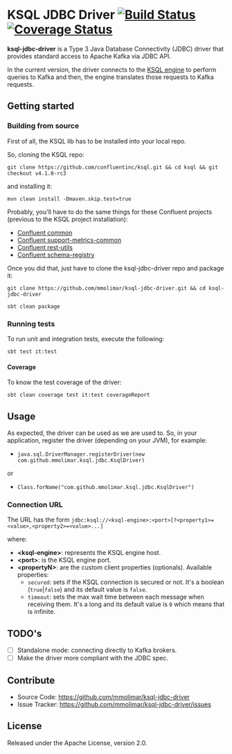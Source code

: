 # KSQL JDBC Driver [![Build Status](https://travis-ci.org/mmolimar/ksql-jdbc-driver.svg?branch=master)](https://travis-ci.org/mmolimar/ksql-jdbc-driver)[![Coverage Status](https://coveralls.io/repos/github/mmolimar/ksql-jdbc-driver/badge.svg?branch=master)](https://coveralls.io/github/mmolimar/ksql-jdbc-driver?branch=master)

**ksql-jdbc-driver** is a Type 3 Java Database Connectivity (JDBC) driver that provides standard access to
Apache Kafka via JDBC API.

In the current version, the driver connects to the [KSQL engine](https://www.confluent.io/product/ksql/) to
perform queries to Kafka and then, the engine translates those requests to Kafka requests.

## Getting started

### Building from source ###

First of all, the KSQL lib has to be installed into your local repo.

So, cloning the KSQL repo:

``git clone https://github.com/confluentinc/ksql.git && cd ksql && git checkout v4.1.0-rc3``

and installing it:

``mvn clean install -Dmaven.skip.test=true``

Probably, you'll have to do the same things for these Confluent projects (previous to the KSQL project installation):
* [Confluent common](https://github.com/confluentinc/common.git)
* [Confluent support-metrics-common](https://github.com/confluentinc/support-metrics-common.git)
* [Confluent rest-utils](https://github.com/confluentinc/rest-utils.git)
* [Confluent schema-registry](https://github.com/confluentinc/schema-registry.git)

Once you did that, just have to clone the ksql-jdbc-driver repo and package it:
 
``git clone https://github.com/mmolimar/ksql-jdbc-driver.git && cd ksql-jdbc-driver``

``sbt clean package``

### Running tests ###

To run unit and integration tests, execute the following:

``sbt test it:test``

#### Coverage ###

To know the test coverage of the driver:

``sbt clean coverage test it:test coverageReport``

## Usage

As expected, the driver can be used as we are used to. So, in your application, register the driver (depending on
your JVM), for example:
 
* ``java.sql.DriverManager.registerDriver(new com.github.mmolimar.ksql.jdbc.KsqlDriver)``

or

* ``Class.forName("com.github.mmolimar.ksql.jdbc.KsqlDriver")``

### Connection URL

The URL has the form ``jdbc:ksql://<ksql-engine>:<port>[?<property1>=<value>,<property2>=<value>...]``

where:

* **\<ksql-engine>**: represents the KSQL engine host.
* **\<port>**: is the KSQL engine port.
* **\<propertyN>**: are the custom client properties (optionals). Available properties:
  * ``secured``: sets if the KSQL connection is secured or not. It's a boolean (``true``|``false``) and its default
  value is ``false``.
  * ``timeout``: sets the max wait time between each message when receiving them. It's a long and its default
  value is ``0`` which means that is infinite.

## TODO's

- [ ] Standalone mode: connecting directly to Kafka brokers.
- [ ] Make the driver more compliant with the JDBC spec.

## Contribute

- Source Code: https://github.com/mmolimar/ksql-jdbc-driver
- Issue Tracker: https://github.com/mmolimar/ksql-jdbc-driver/issues

## License

Released under the Apache License, version 2.0.